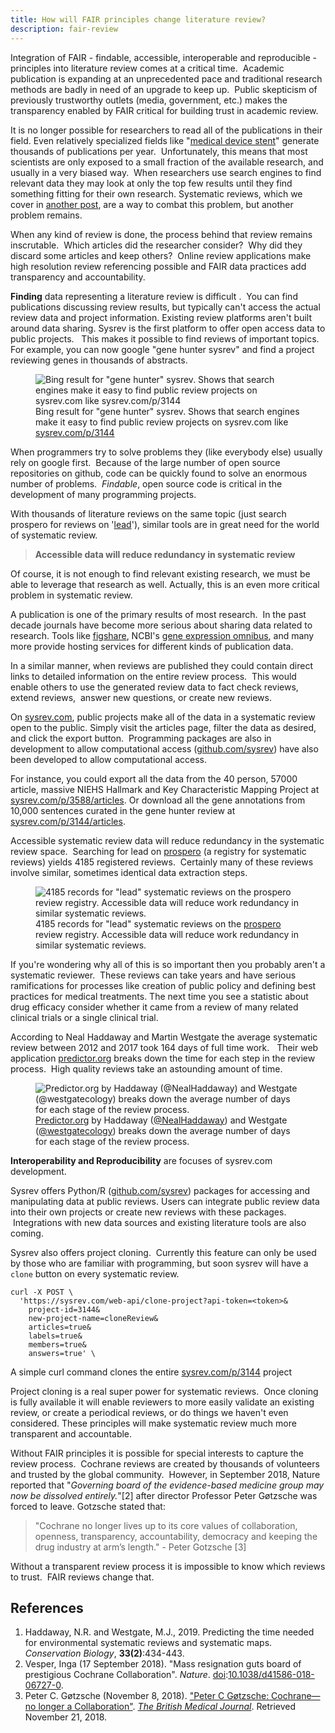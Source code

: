 ```yaml
---
title: How will FAIR principles change literature review?
description: fair-review
---
```

Integration of FAIR - findable, accessible, interoperable and
reproducible - principles into literature review comes at a critical
time.  Academic publication is expanding at an unprecedented pace and
traditional research methods are badly in need of an upgrade to keep up.
 Public skepticism of previously trustworthy outlets (media, government,
etc.) makes the transparency enabled by FAIR critical for building trust
in academic review.  

It is no longer possible for researchers to read all of the publications
in their field. Even relatively specialized fields like "[medical device
stent](https://www.ncbi.nlm.nih.gov/pubmed/?term=medical+device+stent)"
generate thousands of publications per year.  Unfortunately, this means
that most scientists are only exposed to a small fraction of the
available research, and usually in a very biased way.  When researchers
use search engines to find relevant data they may look at only the top
few results until they find something fitting for their own research.
Systematic reviews, which we cover in [another
post](https://blog.sysrev.com/what-is-systematic-review/), are a way to
combat this problem, but another problem remains.  

When any kind of review is done, the process behind that review remains
inscrutable.  Which articles did the researcher consider?  Why did they
discard some articles and keep others?  Online review applications make
high resolution review referencing possible and FAIR data practices add
transparency and accountability.

**Finding** data representing a literature review is difficult .  You
can find publications discussing review results, but typically can't
access the actual review data and project information. Existing review
platforms aren't built around data sharing. Sysrev is the first platform
to offer open access data to public projects.   This makes it possible
to find reviews of important topics. For example, you can now google
"gene hunter sysrev" and find a project reviewing genes in thousands of
abstracts.

<figure>
<img src="https://sysrev-docs.s3.amazonaws.com/_posts/blog/content/images/2019/06/image-8.png" class="kg-image" alt="Bing result for &quot;gene hunter&quot; sysrev. Shows that search engines make it easy to find public review projects on sysrev.com like sysrev.com/p/3144" /><figcaption aria-hidden="true">Bing result for "gene hunter" sysrev. Shows that search engines make it easy to find public review projects on sysrev.com like <a href="https://sysrev.com/p/3144">sysrev.com/p/3144</a></figcaption>
</figure>

When programmers try to solve problems they (like everybody else)
usually rely on google first.  Because of the large number of open
source repositories on github, code can be quickly found to solve an
enormous number of problems.  *Findable*, open source code is critical
in the development of many programming projects.

With thousands of literature reviews on the same topic (just search
prospero for reviews on
'[lead](https://www.crd.york.ac.uk/prospero/#searchadvanced)'), similar
tools are in great need for the world of systematic review.

> **Accessible data will reduce redundancy in systematic review**

Of course, it is not enough to find relevant existing research, we must
be able to leverage that research as well. Actually, this is an even
more critical problem in systematic review.

A publication is one of the primary results of most research.  In the
past decade journals have become more serious about sharing data related
to research. Tools like [figshare](https://figshare.com/), NCBI's [gene
expression omnibus](https://www.ncbi.nlm.nih.gov/geo/), and many more
provide hosting services for different kinds of publication data.  

In a similar manner, when reviews are published they could contain
direct links to detailed information on the entire review process.  This
would enable others to use the generated review data to fact check
reviews, extend reviews,  answer new questions, or create new reviews.

On [sysrev.com](https://sysrev.com), public projects make all of the
data in a systematic review open to the public. Simply visit the
articles page, filter the data as desired, and click the export button.
 Programming packages are also in development to allow computational
access ([github.com/sysrev](https://github.com/sysrev)) have also been
developed to allow computational access.  

For instance, you could export all the data from the 40 person, 57000
article, massive NIEHS Hallmark and Key Characteristic Mapping Project
at [sysrev.com/p/3588/articles](https://sysrev.com/p/3588/articles). Or
download all the gene annotations from 10,000 sentences curated in the
gene hunter review at
[sysrev.com/p/3144/articles](https://sysrev.com/p/3144/articles).

Accessible systematic review data will reduce redundancy in the
systematic review space.  Searching for lead on
[prospero](https://www.crd.york.ac.uk/prospero/#searchadvanced) (a
registry for systematic reviews) yields 4185 registered reviews.
 Certainly many of these reviews involve similar, sometimes identical
data extraction steps.  

<figure>
<img src="https://sysrev-docs.s3.amazonaws.com/_posts/blog/content/images/2019/06/image-7.png" class="kg-image" alt="4185 records for &quot;lead&quot; systematic reviews on the prospero review registry. Accessible data will reduce work redundancy in similar systematic reviews." /><figcaption aria-hidden="true">4185 records for "lead" systematic reviews on the <a href="https://www.crd.york.ac.uk/prospero/#searchadvanced">prospero</a> review registry. Accessible data will reduce work redundancy in similar systematic reviews.</figcaption>
</figure>

If you're wondering why all of this is so important then you probably
aren't a systematic reviewer.  These reviews can take years and have
serious ramifications for processes like creation of public policy and
defining best practices for medical treatments. The next time you see a
statistic about drug efficacy consider whether it came from a review of
many related clinical trials or a single clinical trial.  

According to Neal Haddaway and Martin Westgate the average systematic
review between 2012 and 2017 took 164 days of full time work.   Their
web application [predictor.org](http://predicter.org/) breaks down the
time for each step in the review process.  High quality reviews take an
astounding amount of time.  

<figure>
<img src="https://sysrev-docs.s3.amazonaws.com/_posts/blog/content/images/2019/06/image-25.png" class="kg-image" alt="Predictor.org by Haddaway (@NealHaddaway) and Westgate (@westgatecology) breaks down the average number of days for each stage of the review process." /><figcaption aria-hidden="true"><a href="http://predicter.org/">Predictor.org</a> by Haddaway (<a href="https://twitter.com/nealhaddaway">@NealHaddaway</a>) and Westgate (<a href="https://twitter.com/westgatecology">@westgatecology</a>) breaks down the average number of days for each stage of the review process.</figcaption>
</figure>

**Interoperability and Reproducibility** are focuses of sysrev.com
development.

Sysrev offers Python/R ([github.com/sysrev](https://github.com/sysrev))
packages for accessing and manipulating data at public reviews. Users
can integrate public review data into their own projects or create new
reviews with these packages.  Integrations with new data sources and
existing literature tools are also coming.

Sysrev also offers project cloning.  Currently this feature can only be
used by those who are familiar with programming, but soon sysrev will
have a `clone` button on every systematic review.  

    curl -X POST \
      'https://sysrev.com/web-api/clone-project?api-token=<token>&
        project-id=3144&
        new-project-name=cloneReview&
        articles=true&
        labels=true&
        members=true&
        answers=true' \

A simple curl command clones the entire
[sysrev.com/p/3144](https://sysrev.com/p/3144) project

Project cloning is a real super power for systematic reviews.  Once
cloning is fully available it will enable reviewers to more easily
validate an existing review, or create a periodical reviews, or do
things we haven't even considered. These principles will make systematic
review much more transparent and accountable.

Without FAIR principles it is possible for special interests to capture
the review process.  Cochrane reviews are created by thousands of
volunteers and trusted by the global community.  However, in September
2018, Nature reported that "*Governing board of the evidence-based
medicine group may now be dissolved entirely.*"\[2\] after director
Professor Peter Gøtzsche was forced to leave. Gotzsche stated that:

> "Cochrane no longer lives up to its core values of collaboration,
> openness, transparency, accountability, democracy and keeping the drug
> industry at arm’s length." - Peter Gotzsche \[3\]

Without a transparent review process it is impossible to know which
reviews to trust.  FAIR reviews change that.  

## References

1.  Haddaway, N.R. and Westgate, M.J., 2019. Predicting the time needed
    for environmental systematic reviews and systematic maps.
    *Conservation Biology*, **33(2)**:434-443.
2.  Vesper, Inga (17 September 2018). "Mass resignation guts board of
    prestigious Cochrane Collaboration". *Nature*.
    [doi](https://en.wikipedia.org/wiki/Digital_object_identifier):[10.1038/d41586-018-06727-0](https://doi.org/10.1038%2Fd41586-018-06727-0).
3.  Peter C. Gøtzsche (November 8, 2018). ["Peter C Gøtzsche:
    Cochrane—no longer a
    Collaboration"](https://blogs.bmj.com/bmj/2018/11/08/peter-c-gotzsche-cochrane-no-longer-a-collaboration/).
    *[The British Medical
    Journal](https://en.wikipedia.org/wiki/The_British_Medical_Journal)*.
    Retrieved November 21, 2018.

